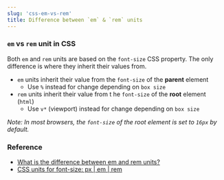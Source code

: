 ```yaml
---
slug: 'css-em-vs-rem'
title: Difference between `em` & `rem` units
---
```


### `em` vs `rem` unit in CSS

Both `em` and `rem` units are based on the `font-size` CSS property. The only difference is where they inherit their values from.

- `em` units inherit their value from the `font-size` of the **parent** element
  - Use `%` instead for change depending on `box size`
- `rem` units inherit their value from t he `font-size` of the **root** element (`html`)
  - Use `v*` (viewport) instead for change depending on `box size`

_Note: In most browsers, the `font-size` of the root element is set to `16px` by default._

### Reference

- [What is the difference between em and rem units?](https://github.com/30-seconds/30-seconds-of-interviews/blob/master/questions/em-rem-difference.md)
- [CSS units for font-size: px | em | rem](https://medium.com/code-better/css-units-for-font-size-px-em-rem-79f7e592bb97)
